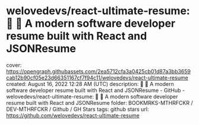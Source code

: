 # welovedevs/react-ultimate-resume: 💼 🎨 A modern software developer resume built with React and JSONResume

cover: https://opengraph.githubassets.com/2ea5712cfa3a0425cb01d87a3bb3659cab12b90cf05e23d66351167cf7f94c11/welovedevs/react-ultimate-resume
created: August 16, 2022 12:28 AM (UTC)
description: 💼 🎨 A modern software developer resume built with React and JSONResume - GitHub - welovedevs/react-ultimate-resume: 💼 🎨 A modern software developer resume built with React and JSONResume
folder: BOOKMRKS-MTHRFCKR / DEV-MTHRFCKR / Github / GH Stars
tags: github stars
url: https://github.com/welovedevs/react-ultimate-resume